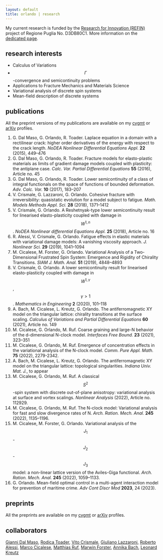 ```yaml
---
layout: default
title: orlando | research
---
```



My current research is funded by the [Research for Innovation (REFIN)](https://www.refin.regione.puglia.it/pages/index) project of Regione Puglia No. D3DB80C1. More information on the [dedicated page](pages/projects/REFIN/info_REFIN.md).

## research interests

- Calculus of Variations
- $$\Gamma$$-convergence and semicontinuity problems
- Applications to Fracture Mechanics and Materials Science
- Variational analysis of discrete spin systems
- Mean-field description of discrete systems


## publications

All the preprint versions of my publications are available on my [cvgmt](http://cvgmt.sns.it/person/1531/) or [arXiv](https://arxiv.org/a/orlando_g_1.html) profiles.

1. G. Dal Maso, G. Orlando, R. Toader. Laplace equation in a domain with a rectilinear crack: higher order derivatives of the energy with respect to the crack length. _NoDEA Nonlinear Differential Equations Appl._ **22** (2015), 449–476
2. G. Dal Maso, G. Orlando, R. Toader. Fracture models for elasto-plastic materials as limits of gradient damage models coupled with plasticity: the antiplane case. _Calc. Var. Partial Differential Equations_ **55** (2016), Article no. 45
3. G. Dal Maso, G. Orlando, R. Toader. Lower semicontinuity of a class of integral functionals on the space of functions of bounded deformation. _Adv. Calc. Var._ **10** (2017), 183–207
4. V. Crismale, G. Lazzaroni, G. Orlando. Cohesive fracture with irreversibility: quasistatic evolution for a model subject to fatigue. _Math. Models Methods Appl. Sci._ **28** (2018), 1371–1412
5. V. Crismale, G. Orlando. A Reshetnyak-type lower semicontinuity result for linearised elasto-plasticity coupled with damage in $$W^{1,n}$$. _NoDEA Nonlinear differential Equations Appl._ **25** (2018), Article no. 16
6. R. Alessi, V. Crismale, G. Orlando. Fatigue effects in elastic materials with variational damage models: A vanishing viscosity approach. _J. Nonlinear Sci._ **29** (2019), 1041–1094
7. M. Cicalese, M. Forster, G. Orlando. Variational Analysis of a Two-Dimensional Frustrated Spin System: Emergence and Rigidity of Chirality Transitions. _SIAM J. Math. Anal._ **51** (2019), 4848–4893
8. V. Crismale, G. Orlando. A lower semicontinuity result for linearised elasto-plasticity coupled with damage in $$W^{1,\gamma}$$, $$\gamma > 1$$. _Mathematics in Engineering_ **2** (2020), 101–118
9. A. Bach, M. Cicalese, L. Kreutz, G. Orlando. The antiferromagnetic XY model on the triangular lattice: chirality transitions at the surface scaling. _Calculus of Variations and Partial Differential Equations_ **60** (2021), Article no. 149
10. M. Cicalese, G. Orlando, M. Ruf. Coarse graining and large-N behavior of the d-dimensional N-clock model. _Interfaces Free Bound._ **23** (2021), 323–351
11. M. Cicalese, G. Orlando, M. Ruf. Emergence of concentration effects in the variational analysis of the N-clock model. _Comm. Pure Appl. Math._ **75** (2022), 2279-2342.
12.  A. Bach, M. Cicalese, L. Kreutz, G. Orlando. The antiferromagnetic XY model on the triangular lattice: topological singularities. _Indiana Univ. Mat. J._, to appear
13. M. Cicalese, G. Orlando, M. Ruf. A classical $$S^2$$-spin system with discrete out-of-plane anisotropy: variational analysis at surface and vortex scalings. _Nonlinear Analysis_ (2022), Article no. 112929.
14. M. Cicalese, G. Orlando, M. Ruf. The N-clock model: Variational analysis for fast and slow divergence rates of N. _Arch. Ration. Mech. Anal._ **245** (2022), 1135–1196.
15. M. Cicalese, M. Forster, G. Orlando. Variational analysis of the $$J_1$$-$$J_2$$-$$J_3$$ model: a non-linear lattice version of the Aviles-Giga functional. _Arch. Ration. Mech. Anal._ **245** (2022), 1059–1133.
16. G. Orlando. Mean-field optimal control in a multi-agent interaction model for prevention of maritime crime. _Adv Cont Discr Mod_ **2023**, 24 (2023).

## preprints

All the preprints are available on my [cvgmt](http://cvgmt.sns.it/person/1531/) or [arXiv](https://arxiv.org/a/orlando_g_1.html) profiles.


## collaborators

[Gianni Dal Maso](https://people.sissa.it/~dalmaso/), [Rodica Toader](https://people.uniud.it/page/rodica.toader), [Vito Crismale](http://www.vitocrismale.info/index.html), [Giuliano Lazzaroni](https://web.math.unifi.it/users/lazzaroni/), [Roberto Alessi](https://robertoalessi.weebly.com/), [Marco Cicalese](https://www-m7.ma.tum.de/bin/view/Analysis/MarcoCicalese), [Matthias Ruf](https://people.epfl.ch/matthias.ruf/?lang=en), [Marwin Forster](https://www-m7.ma.tum.de/bin/view/Analysis/MarwinForster), [Annika Bach](https://www-m7.ma.tum.de/bin/view/Analysis/AnnikaBach), [Leonard Kreutz](https://www.uni-muenster.de/AMM/en/Friedrich/mitarbeiter/kreutz.html)